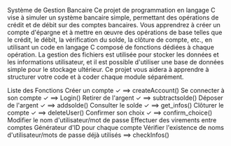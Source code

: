 
Système de Gestion Bancaire
Ce projet de programmation en langage C vise à simuler un système bancaire simple, permettant des opérations de crédit et de débit sur des comptes bancaires. Vous apprendrez à créer un compte d'épargne et à mettre en œuvre des opérations de base telles que le crédit, le débit, la vérification du solde, la clôture de compte, etc., en utilisant un code en langage C composé de fonctions dédiées à chaque opération. La gestion des fichiers est utilisée pour stocker les données et les informations utilisateur, et il est possible d'utiliser une base de données simple pour le stockage ultérieur. Ce projet vous aidera à apprendre à structurer votre code et à coder chaque module séparément.

Liste des Fonctions
Créer un compte ✓ ==> createAccount()
Se connecter à son compte ✓ ==> Login()
Retirer de l'argent ✓ ==> subtractsolde()
Déposer de l'argent ✓ ==> addsolde()
Consulter le solde ✓ ==> get_infos()
Clôturer le compte ✓ ==> deleteUser()
Confirmer son choix ✓ ==> confirm_choice()
Modifier le nom d'utilisateur/mot de passe
Effectuer des virements entre comptes
Générateur d'ID pour chaque compte 
Vérifier l'existence de noms d'utilisateur/mots de passe déjà utilisés ==> checkInfos()